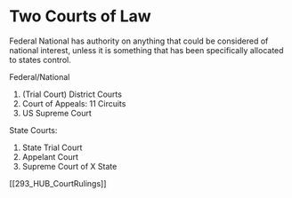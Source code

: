 # Two Courts of Law

Federal National has authority on anything that could be considered of national interest, unless it is something that has been specifically allocated to states control. 

Federal/National
1. (Trial Court) District Courts
2. Court of Appeals: 11 Circuits
2. US Supreme Court

State Courts:
1. State Trial Court
2. Appelant Court
3. Supreme Court of X State

[[293_HUB_CourtRulings]]
